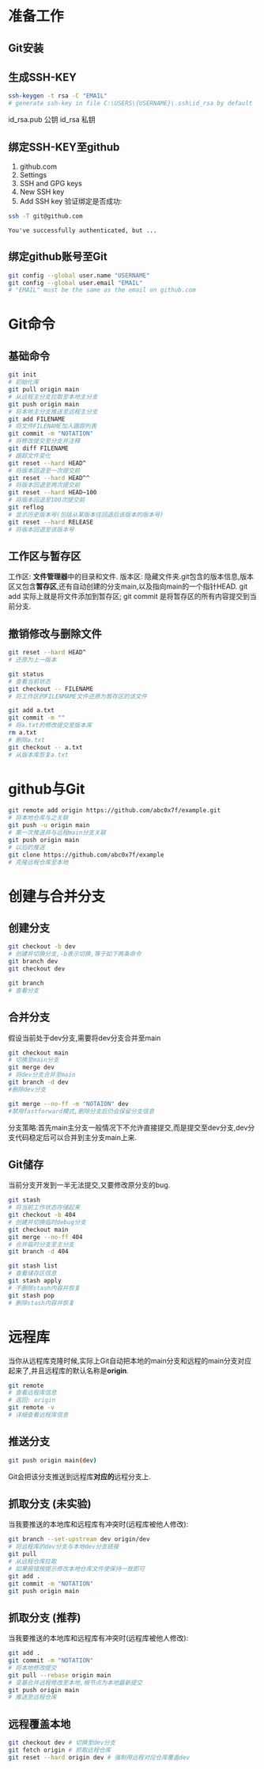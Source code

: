 # 准备工作
## Git安装
## 生成SSH-KEY
```bash
ssh-keygen -t rsa -C "EMAIL"
# generate ssh-key in file C:\USERS\{USERNAME}\.ssh\id_rsa by default
```
id_rsa.pub 公钥
id_rsa 私钥
## 绑定SSH-KEY至github
1. github.com
2. Settings
3. SSH and GPG keys
4. New SSH key
5. Add SSH key
验证绑定是否成功:
```bash
ssh -T git@github.com
```
```
You've successfully authenticated, but ...
```
## 绑定github账号至Git
```bash
git config --global user.name "USERNAME"
git config --global user.email "EMAIL"
# "EMAIL" must be the same as the email on github.com
```
# Git命令
## 基础命令
```bash
git init
# 初始化库
git pull origin main
# 从远程主分支拉取至本地主分支
git push origin main
# 将本地主分支推送至远程主分支
git add FILENAME
# 将文件FILENAME加入跟踪列表
git commit -m "NOTATION"
# 将修改提交至分支并注释
git diff FILENAME
# 跟踪文件变化
git reset --hard HEAD^
# 将版本回退至一次提交前
git reset --hard HEAD^^
# 将版本回退至两次提交前
git reset --hard HEAD~100
# 将版本回退至100次提交前
git reflog
# 显示历史版本号(包括从某版本往回退后该版本的版本号)
git reset --hard RELEASE
# 将版本回退至该版本号
```
## 工作区与暂存区
工作区: **文件管理器**中的目录和文件.
版本区: 隐藏文件夹.git包含的版本信息,版本区又包含**暂存区**,还有自动创建的分支main,以及指向main的一个指针HEAD.
git add 实际上就是将文件添加到暂存区;
git commit 是将暂存区的所有内容提交到当前分支.
## 撤销修改与删除文件
```bash
git reset --hard HEAD^
# 还原为上一版本

git status
# 查看当前状态
git checkout -- FILENAME
# 将工作区的FILENMAME文件还原为暂存区的该文件
```
```bash
git add a.txt
git commit -m ""
# 将a.txt的修改提交至版本库
rm a.txt
# 删除a.txt
git checkout -- a.txt
# 从版本库恢复a.txt
```
# github与Git
```bash
git remote add origin https://github.com/abc0x7f/example.git
# 将本地仓库与之关联
git push -u origin main
# 第一次推送并与远程main分支关联
git push origin main
# 以后的推送
git clone https://github.com/abc0x7f/example
# 克隆远程仓库至本地
```
# 创建与合并分支
## 创建分支
```bash
git checkout -b dev
# 创建并切换分支,-b表示切换,等于如下两条命令
git branch dev
git checkout dev

git branch
# 查看分支
```
## 合并分支
假设当前处于dev分支,需要将dev分支合并至main
```bash
git checkout main
# 切换至main分支
git merge dev
# 将dev分支合并至main
git branch -d dev
#删除dev分支
```
```bash
git merge --no-ff -m "NOTAION" dev
#禁用fastforward模式,删除分支后仍会保留分支信息
```
分支策略:首先main主分支一般情况下不允许直接提交,而是提交至dev分支,dev分支代码稳定后可以合并到主分支main上来.
## Git储存
当前分支开发到一半无法提交,又要修改原分支的bug.
```bash
git stash
# 将当前工作状态存储起来
git checkout -b 404
# 创建并切换临时debug分支
git checkout main
git merge --no-ff 404
# 合并临时分支至主分支
git branch -d 404
```
```bash
git stash list
# 查看储存区信息
git stash apply
# 不删除stash内容并恢复
git stash pop
# 删除stash内容并恢复
```
# 远程库
当你从远程库克隆时候,实际上Git自动把本地的main分支和远程的main分支对应起来了,并且远程库的默认名称是**origin**.
```bash
git remote
# 查看远程库信息
# 返回: origin
git remote -v
# 详细查看远程库信息
```
## 推送分支
```bash
git push origin main(dev)
```
Git会把该分支推送到远程库**对应的**远程分支上.
## 抓取分支 (未实验)
当我要推送的本地库和远程库有冲突时(远程库被他人修改):
```bash
git branch --set-upstream dev origin/dev
# 将远程库的dev分支与本地dev分支链接
git pull
# 从远程仓库拉取
# 如果报错按提示修改本地仓库文件使保持一致即可
git add .
git commit -m "NOTATION"
git push origin main
```

## 抓取分支 (推荐)
当我要推送的本地库和远程库有冲突时(远程库被他人修改):
```bash
git add .
git commit -m "NOTATION"
# 将本地修改提交
git pull --rebase origin main
# 变基合并远程修改至本地,根节点为本地最新提交
git push origin main
# 推送至远程仓库
```

## 远程覆盖本地
```bash
git checkout dev # 切换至dev分支
git fetch origin # 抓取远程仓库
git reset --hard origin dev # 强制用远程对应仓库覆盖dev
```